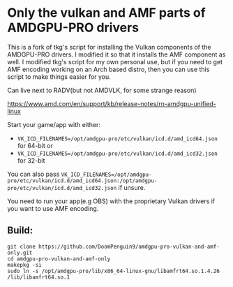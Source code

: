 # Only the vulkan and AMF parts of AMDGPU-PRO drivers

This is a fork of tkg's script for installing the Vulkan components of the AMDGPU-PRO drivers. I modified it so that it installs the AMF component as well. I modified tkg's script for my own personal use, but if you need to get AMF encoding working on an Arch based distro, then you can use this script to make things easier for you.

Can live next to RADV(but not AMDVLK, for some strange reason)

 https://www.amd.com/en/support/kb/release-notes/rn-amdgpu-unified-linux

Start your game/app with either:
- `VK_ICD_FILENAMES=/opt/amdgpu-pro/etc/vulkan/icd.d/amd_icd64.json` for 64-bit
or
- `VK_ICD_FILENAMES=/opt/amdgpu-pro/etc/vulkan/icd.d/amd_icd32.json` for 32-bit


You can also pass `VK_ICD_FILENAMES=/opt/amdgpu-pro/etc/vulkan/icd.d/amd_icd64.json:/opt/amdgpu-pro/etc/vulkan/icd.d/amd_icd32.json` if unsure. 

You need to run your app(e.g OBS) with the proprietary Vulkan drivers if you want to use AMF encoding.

## Build:
```
git clone https://github.com/DoomPenguin9/amdgpu-pro-vulkan-and-amf-only.git
cd amdgpu-pro-vulkan-and-amf-only
makepkg -si
sudo ln -s /opt/amdgpu-pro/lib/x86_64-linux-gnu/libamfrt64.so.1.4.26 /lib/libamfrt64.so.1

```
